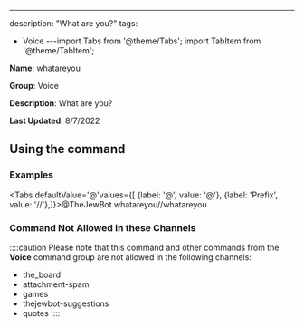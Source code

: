 ---
description: "What are you?"
tags:
  - Voice
---import Tabs from '@theme/Tabs';
import TabItem from '@theme/TabItem';

**Name**: whatareyou

**Group**: Voice

**Description**: What are you?

**Last Updated**: 8/7/2022

## Using the command

### Examples
<Tabs defaultValue='@'values={[ {label: '@', value: '@'}, {label: 'Prefix', value: '//'},]}><TabItem value='@'>@TheJewBot whatareyou</TabItem><TabItem value='//'>//whatareyou</TabItem></Tabs>

### Command Not Allowed in these Channels
::::caution Please note that this command and other commands from the **Voice** command group are not allowed in the following channels:
- the_board
- attachment-spam
- games
- thejewbot-suggestions
- quotes
::::